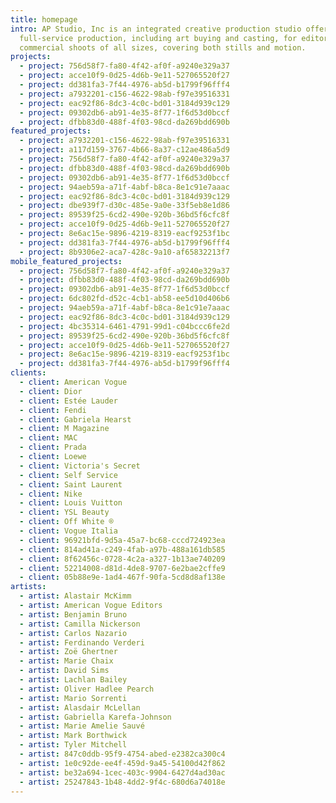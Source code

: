 ```yaml
---
title: homepage
intro: AP Studio, Inc is an integrated creative production studio offering
  full-service production, including art buying and casting, for editorial and
  commercial shoots of all sizes, covering both stills and motion.
projects:
  - project: 756d58f7-fa80-4f42-af0f-a9240e329a37
  - project: acce10f9-0d25-4d6b-9e11-527065520f27
  - project: dd381fa3-7f44-4976-ab5d-b1799f96fff4
  - project: a7932201-c156-4622-98ab-f97e39516331
  - project: eac92f86-8dc3-4c0c-bd01-3184d939c129
  - project: 09302db6-ab91-4e35-8f77-1f6d53d0bccf
  - project: dfbb83d0-488f-4f03-98cd-da269bdd690b
featured_projects:
  - project: a7932201-c156-4622-98ab-f97e39516331
  - project: a117d159-3767-4b66-8a37-c12ae486a5d9
  - project: 756d58f7-fa80-4f42-af0f-a9240e329a37
  - project: dfbb83d0-488f-4f03-98cd-da269bdd690b
  - project: 09302db6-ab91-4e35-8f77-1f6d53d0bccf
  - project: 94aeb59a-a71f-4abf-b8ca-8e1c91e7aaac
  - project: eac92f86-8dc3-4c0c-bd01-3184d939c129
  - project: dbe939f7-d30c-485e-9a0e-33f5eb8e1d86
  - project: 89539f25-6cd2-490e-920b-36bd5f6cfc8f
  - project: acce10f9-0d25-4d6b-9e11-527065520f27
  - project: 8e6ac15e-9896-4219-8319-eacf9253f1bc
  - project: dd381fa3-7f44-4976-ab5d-b1799f96fff4
  - project: 8b9306e2-aca7-428c-9a10-af65832213f7
mobile_featured_projects:
  - project: 756d58f7-fa80-4f42-af0f-a9240e329a37
  - project: dfbb83d0-488f-4f03-98cd-da269bdd690b
  - project: 09302db6-ab91-4e35-8f77-1f6d53d0bccf
  - project: 6dc802fd-d52c-4cb1-ab58-ee5d10d406b6
  - project: 94aeb59a-a71f-4abf-b8ca-8e1c91e7aaac
  - project: eac92f86-8dc3-4c0c-bd01-3184d939c129
  - project: 4bc35314-6461-4791-99d1-c04bccc6fe2d
  - project: 89539f25-6cd2-490e-920b-36bd5f6cfc8f
  - project: acce10f9-0d25-4d6b-9e11-527065520f27
  - project: 8e6ac15e-9896-4219-8319-eacf9253f1bc
  - project: dd381fa3-7f44-4976-ab5d-b1799f96fff4
clients:
  - client: American Vogue
  - client: Dior
  - client: Estée Lauder
  - client: Fendi
  - client: Gabriela Hearst
  - client: M Magazine
  - client: MAC
  - client: Prada
  - client: Loewe
  - client: Victoria's Secret
  - client: Self Service
  - client: Saint Laurent
  - client: Nike
  - client: Louis Vuitton
  - client: YSL Beauty
  - client: Off White ®
  - client: Vogue Italia
  - client: 96921bfd-9d5a-45a7-bc68-cccd724923ea
  - client: 814ad41a-c249-4fab-a97b-488a161db585
  - client: 8f62456c-0728-4c2a-a327-1b13ae740209
  - client: 52214008-d81d-4de8-9707-6e2bae2cffe9
  - client: 05b88e9e-1ad4-467f-90fa-5cd8d8af138e
artists:
  - artist: Alastair McKimm
  - artist: American Vogue Editors
  - artist: Benjamin Bruno
  - artist: Camilla Nickerson
  - artist: Carlos Nazario
  - artist: Ferdinando Verderi
  - artist: Zoë Ghertner
  - artist: Marie Chaix
  - artist: David Sims
  - artist: Lachlan Bailey
  - artist: Oliver Hadlee Pearch
  - artist: Mario Sorrenti
  - artist: Alasdair McLellan
  - artist: Gabriella Karefa-Johnson
  - artist: Marie Amelie Sauvé
  - artist: Mark Borthwick
  - artist: Tyler Mitchell
  - artist: 847c0ddb-95f9-4754-abed-e2382ca300c4
  - artist: 1e0c92de-ee4f-459d-9a45-54100d42f862
  - artist: be32a694-1cec-403c-9904-6427d4ad30ac
  - artist: 25247843-1b48-4dd2-9f4c-680d6a74018e
---
```

